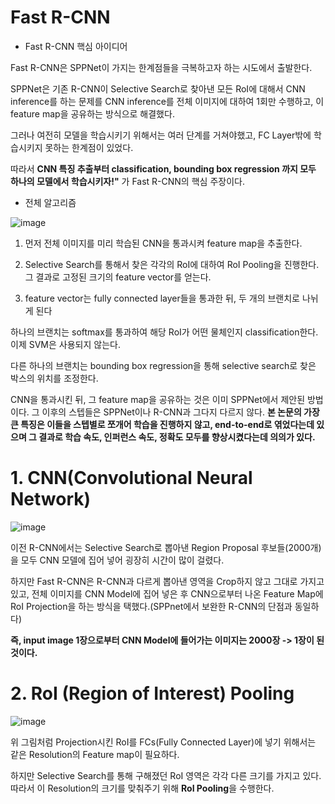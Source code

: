 # Fast R-CNN

- Fast R-CNN 핵심 아이디어

Fast R-CNN은 SPPNet이 가지는 한계점들을 극복하고자 하는 시도에서 출발한다.

SPPNet은 기존 R-CNN이 Selective Search로 찾아낸 모든 RoI에 대해서 CNN inference를 하는 문제를 CNN inference를 전체 이미지에 대하여 1회만 수행하고, 이 feature map을 공유하는 방식으로 해결했다.

그러나 여전히 모델을 학습시키기 위해서는 여러 단계를 거쳐야했고, FC Layer밖에 학습시키지 못하는 한계점이 있었다. 

따라서 **CNN 특징 추출부터 classification, bounding box regression 까지 모두 하나의 모델에서 학습시키자!"** 가 Fast R-CNN의 핵심 주장이다.

- 전체 알고리즘

![image](https://user-images.githubusercontent.com/66320010/104447708-83121380-55df-11eb-8ef1-247b8bf9c921.png)

1. 먼저 전체 이미지를 미리 학습된 CNN을 통과시켜 feature map을 추출한다.

2. Selective Search를 통해서 찾은 각각의 RoI에 대하여 RoI Pooling을 진행한다. 그 결과로 고정된 크기의 feature vector를 얻는다.

3. feature vector는 fully connected layer들을 통과한 뒤, 두 개의 브랜치로 나뉘게 된다

하나의 브랜치는 softmax를 통과하여 해당 RoI가 어떤 물체인지 classification한다. 이제 SVM은 사용되지 않는다.

다른 하나의 브랜치는 bounding box regression을 통해 selective search로 찾은 박스의 위치를 조정한다.

CNN을 통과시킨 뒤, 그 feature map을 공유하는 것은 이미 SPPNet에서 제안된 방법이다. 그 이후의 스텝들은 SPPNet이나 R-CNN과 그다지 다르지 않다. **본 논문의 가장 큰 특징은 이들을 스텝별로 쪼개어 학습을 진행하지 않고, end-to-end로 엮었다는데 있으며 그 결과로 학습 속도, 인퍼런스 속도, 정확도 모두를 향상시켰다는데 의의가 있다.**

# 1. CNN(Convolutional Neural Network)

![image](https://user-images.githubusercontent.com/66320010/104448580-b4d7aa00-55e0-11eb-8e26-c92ed5a89fe2.png)

이전 R-CNN에서는 Selective Search로 뽑아낸 Region Proposal 후보들(2000개)을 모두 CNN 모델에 집어 넣어 굉장히 시간이 많이 걸렸다. 

하지만 Fast R-CNN은 R-CNN과 다르게 뽑아낸 영역을 Crop하지 않고 그대로 가지고 있고, 전체 이미지를 CNN Model에 집어 넣은 후 CNN으로부터 나온 Feature Map에 RoI Projection을 하는 방식을 택했다.(SPPnet에서 보완한 R-CNN의 단점과 동일하다)

**즉, input image 1장으로부터 CNN Model에 들어가는 이미지는 2000장 -> 1장이 된 것이다.**

# 2. RoI (Region of Interest) Pooling

![image](https://user-images.githubusercontent.com/66320010/104449026-5101b100-55e1-11eb-87cc-0a3db1df3302.png)

위 그림처럼 Projection시킨 RoI를 FCs(Fully Connected Layer)에 넣기 위해서는 같은 Resolution의 Feature map이 필요하다. 

하지만 Selective Search를 통해 구해졌던 RoI 영역은 각각 다른 크기를 가지고 있다. 따라서 이 Resolution의 크기를 맞춰주기 위해 **RoI Pooling**을 수행한다.
